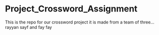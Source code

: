 # Project_Crossword_Assignment
This is the repo for our crossword project it is made from a team of three... rayyan sayf and fay fay 
